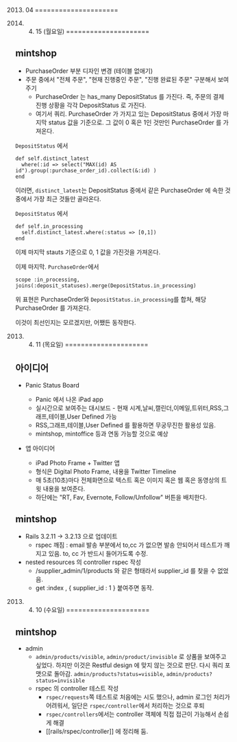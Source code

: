 2013. 04
=====================

2013. 04. 15 (월요일)
=====================

mintshop
--------

* PurchaseOrder 부분 디자인 변경 (테이블 없애기)
* 주문 중에서 "전체 주문", "현재 진행중인 주문", "진행 완료된 주문" 구분해서 보여주기
  * PurchaseOrder 는 has_many DepositStatus 를 가진다. 즉, 주문의 결제 진행 상황을 각각 DepositStatus 로 가진다.
  * 여기서 쿼리. PurchaseOrder 가 가지고 있는 DepositStatus 중에서 가장 마지막 status 값을 기준으로. 그 값이 0 혹은 1인 것만인 PurchaseOrder 를 가져온다.

`DepositStatus` 에서
  
    def self.distinct_latest
      where(:id => select("MAX(id) AS id").group(:purchase_order_id).collect(&:id) )
    end

이러면, `distinct_latest`는 DepositStatus 중에서 같은 PurchaseOrder 에 속한 것 중에서 가장 최근 것들만 골라온다.

`DepositStatus` 에서

    def self.in_processing
      self.distinct_latest.where(:status => [0,1])
    end
  
이제 마지막 stauts 기준으로 0, 1 값을 가진것을 가져온다.

이제 마지막.
`PurchaseOrder`에서

    scope :in_processing, joins(:deposit_statuses).merge(DepositStatus.in_processing)

위 표현은 PurchaseOrder와 `DepositStatus.in_processing`를 합쳐, 해당 PurchaseOrder 를 가져온다.

이것이 최선인지는 모르겠지만, 어쨌든 동작한다.

2013. 04. 11 (목요일)
=====================

아이디어
--------

* Panic Status Board
	* Panic 에서 나온 iPad app
	* 실시간으로 보여주는 대시보드 - 현재 시계,날씨,캘린더,이메일,트위터,RSS,그래프,테이블,User Defined 가능
	* RSS,그래프,테이블,User Defined 를 활용하면 무궁무진한 활용성 있음.
	* mintshop, mintoffice 등과 연동 가능할 것으로 예상

* 앱 아이디어
	* iPad Photo Frame + Twitter 앱
	* 형식은 Digital Photo Frame, 내용을 Twitter Timeline
	* 매 5초(10초)마다 전체화면으로 텍스트 혹은 이미지 혹은 웹 혹은 동영상의 트윗 내용을 보여준다.
	* 하단에는 "RT, Fav, Evernote, Follow/Unfollow" 버튼을 배치한다.

mintshop
---------

* Rails 3.2.11 -> 3.2.13 으로 업데이트
	* rspec 깨짐 : email 발송 부분에서 to,cc 가 없으면 발송 안되어서 테스트가 깨지고 있음. to, cc 가 반드시 들어가도록 수정.
* nested resources 의 controller rspec 작성
	* /supplier_admin/1/products 와 같은 형태라서 supplier_id 를 찾을 수 없었음.
	* get :index , { supplier_id : 1 } 붙여주면 동작.

2013. 04. 10 (수요일)
=====================

mintshop
---------

* admin
	* `admin/products/visible`, `admin/product/invisible` 로 상품을 보여주고 싶었다. 하지만 이것은 Restful design 에 맞지 않는 것으로 판단. 다시 쿼리 포맷으로 돌아감. `admin/products?status=visible`, `admin/products?status=invisible`
  * rspec 의 controller 테스트 작성
      * `rspec/requests`쪽 테스트로 처음에는 시도 했으나, admin 로그인 처리가 어려워서, 일단은 `rspec/controller`에서 처리하는 것으로 후퇴
      * `rspec/controllers`에서는 controller 객체에 직접 접근이 가능해서 손쉽게 해결
      * [[rails/rspec/controller]] 에 정리해 둠.